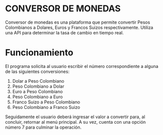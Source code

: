 # CONVERSOR DE MONEDAS
Conversor de monedas es una plataforma que permite convertir Pesos Colombianos a Dolares, Euros y Francos Suizos respectivamente. Utiliza una API para determinar la tasa de cambio en tiempo real.
# Funcionamiento
El programa solicita al usuario escribir el número correspondiente a alguna de las siguientes conversiones:
1. Dolar a Peso Colombiano
2. Peso Colombiano a Dolar
3. Euro a Peso Colombiano
4. Peso Colombiano a Euro
5. Franco Suizo a Peso Colombiano
6. Peso Colombiano a Franco Suizo

Seguidamente el usuario deberá ingresar el valor a convertir para, al concluir, retornar al menú principal.
A su vez, cuenta con una opción número 7 para culminar la operación.
